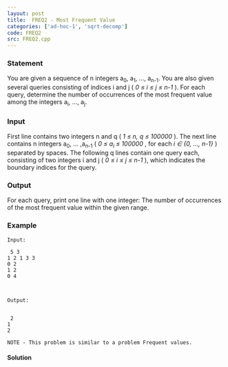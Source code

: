 ```yaml
---
layout: post
title:  FREQ2 - Most Frequent Value
categories: ['ad-hoc-1', 'sqrt-decomp']
code: FREQ2
src: FREQ2.cpp
---
```


### **Statement**

You are given a sequence of n integers a<sub>0</sub>,
a<sub>1</sub>, ..., a<sub>n-1</sub>. You are also given several
queries consisting of indices i and j ( _0 ≤ i ≤ j ≤ n-1_ ). For each
query, determine the number of occurrences of the most frequent value among
the integers a<sub>i</sub>, ..., a<sub>j</sub>.

### Input

First line contains two integers n and q ( _1 ≤ n, q ≤ 100000_ ). The
next line contains n integers a<sub>0</sub>, ...
,a<sub>n-1</sub> ( _0 ≤ a<sub>i</sub> ≤ 100000_ , for each _i ∈ {0,
..., n-1}_ ) separated by spaces. The following q lines contain one query
each, consisting of two integers i and j ( _0 ≤ i ≤ j ≤ n-1_ ), which
indicates the boundary indices for the query.

### Output

For each query, print one line with one integer: The number of occurrences of
the most frequent value within the given range.

### Example

    
    
    Input:  
      
     5 3  
    1 2 1 3 3  
    0 2  
    1 2  
    0 4
    
    Output:
      
     2  
    1  
    2  
      
    NOTE - This problem is similar to a problem Frequent values.



#### **Solution**




